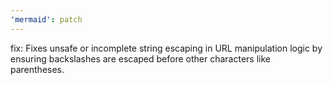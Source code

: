 ```yaml
---
'mermaid': patch
---
```


fix: Fixes unsafe or incomplete string escaping in URL manipulation logic by ensuring backslashes are escaped before other characters like parentheses.
